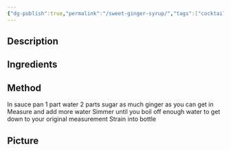 ```yaml
---
{"dg-publish":true,"permalink":"/sweet-ginger-syrup/","tags":["cocktail","syrup"]}
---
```


## Description


## Ingredients


## Method

In sauce pan 
1 part water 
2 parts sugar 
as much ginger as you can get in 
Measure and add more water 
Simmer until you boil off enough water to get down to your original measurement Strain into bottle
## Picture
